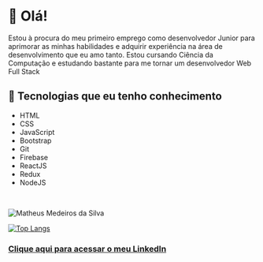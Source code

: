 # 👋 Olá!

<p>Estou à procura do meu primeiro emprego como desenvolvedor Junior para aprimorar as minhas habilidades e adquirir experiência na área de desenvolvimento que eu amo tanto. Estou cursando Ciência da Computação e estudando bastante para me tornar um desenvolvedor Web Full Stack</p>

## :rocket: Tecnologias que eu tenho conhecimento

- HTML
- CSS
- JavaScript
- Bootstrap
- Git
- Firebase
- ReactJS
- Redux
- NodeJS

<br/>

![Matheus Medeiros da Silva](https://github-readme-stats.vercel.app/api?username=matheusmeed&show_icons=true&theme=github_dark)

[![Top Langs](https://github-readme-stats.vercel.app/api/top-langs/?username=matheusmeed&layout=compact&theme=github_dark)](https://github.com/anuraghazra/github-readme-stats)



### <a href="https://www.linkedin.com/in/matheus-medeiros-da-silva/">Clique aqui para acessar o meu LinkedIn</a>
<br/>
